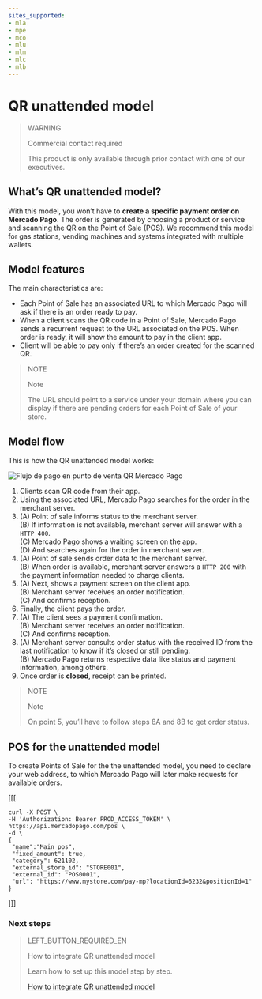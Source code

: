 ```yaml
---
sites_supported:
- mla
- mpe
- mco
- mlu
- mlm
- mlc
- mlb
---
```


# QR unattended model

> WARNING
>
> Commercial contact required
>
> This product is only available through prior contact with one of our executives.


## What’s QR unattended model?

With this model, you won’t have to **create a specific payment order on Mercado Pago**. The order is generated by choosing a product or service and scanning the QR on the Point of Sale (POS).
We recommend this model for gas stations, vending machines and systems integrated with multiple wallets.

## Model features

The main characteristics are:

- Each Point of Sale has an associated URL to which Mercado Pago will ask if there is an order ready to pay.
- When a client scans the QR code in a Point of Sale, Mercado Pago sends a recurrent request to the URL associated on the POS. When order is ready, it will show the amount to pay in the client app. 
- Client will be able to pay only if there’s an order created for the scanned QR. 

> NOTE
> 
> Note
> 
> The URL should point to a service under your domain where you can display if there are pending orders for each Point of Sale of your store.

## Model flow

This is how the QR unattended model works:

![Flujo de pago en punto de venta QR Mercado Pago](/images/mobile/qr-gas-station-flow.en.png)

1. Clients scan QR code from their app. 
2. Using the associated URL, Mercado Pago searches for the order in the merchant server.
3. (A) Point of sale informs status to the merchant server. <br/>
(B) If information is not available, merchant server will answer with a `HTTP 400`.<br/>
(C) Mercado Pago shows a waiting screen on the app.<br/>
(D) And searches again for the order in merchant server. 
4. (A) Point of sale sends order data to the merchant server.<br/> 
(B) When order is available, merchant server answers a  `HTTP 200` with the payment information needed to charge clients.
5. (A) Next, shows a payment screen on the client app. <br/>
(B) Merchant server receives an order notification.<br/>
(C) And confirms reception.
6. Finally, the client pays the order.
7. (A) The client sees a payment confirmation.<br/>
(B) Merchant server receives an order notification.<br/>
(C) And confirms reception.
8. (A) Merchant server consults order status with the received ID from the last notification to know if it’s closed or still pending.<br/>
(B) Mercado Pago returns respective data like status and payment information, among others. 
9. Once order is **closed**, receipt can be printed.

> NOTE
> 
> Note
> 
> On point 5, you’ll have to follow steps 8A and 8B to get order status.

## POS for the unattended model

To create Points of Sale for the the unattended model, you need to declare your web address, to which Mercado Pago will later make requests for available orders.

[[[
 ```curl
curl -X POST \
-H 'Authorization: Bearer PROD_ACCESS_TOKEN' \
https://api.mercadopago.com/pos \
-d \
{
  "name":"Main pos", 
  "fixed_amount": true,
  "category": 621102,
  "external_store_id": "STORE001",
  "external_id": "POS0001",
  "url": "https://www.mystore.com/pay-mp?locationId=6232&positionId=1"
}
```
]]]


### Next steps


> LEFT_BUTTON_REQUIRED_EN
>
> How to integrate QR unattended model
>
> Learn how to set up this model step by step.
>
> [How to integrate QR unattended model](https://www.mercadopago[FAKER][URL][DOMAIN]/developers/en/guides/in-person-payments/qr-code/qr-unattended/qr-unattended-part-b)
